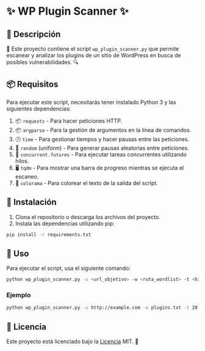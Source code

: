 # ✨ WP Plugin Scanner ✨

## 📝 Descripción
🚀 Este proyecto contiene el script `wp_plugin_scanner.py` que permite escanear y analizar los plugins de un sitio de WordPress en busca de posibles vulnerabilidades. 🔍

## 📦 Requisitos
Para ejecutar este script, necesitarás tener instalado Python 3 y las siguientes dependencias:

1. 📦 `requests` - Para hacer peticiones HTTP.
2. 📦 `argparse` - Para la gestión de argumentos en la línea de comandos.
3. 🕒 `time` - Para gestionar tiempos y hacer pausas entre las peticiones.
4. 🎲 `random` (uniform) - Para generar pausas aleatorias entre peticiones.
5. 🧵 `concurrent.futures` - Para ejecutar tareas concurrentes utilizando hilos.
6. 🖥️ `tqdm` - Para mostrar una barra de progreso mientras se ejecuta el escaneo.
7. 🎨 `colorama` - Para colorear el texto de la salida del script.

## 🚀 Instalación
1. Clona el repositorio o descarga los archivos del proyecto.
2. Instala las dependencias utilizando pip:
```bash
pip install -r requirements.txt
```

## 🔧 Uso
Para ejecutar el script, usa el siguiente comando:
```bash
python wp_plugin_scanner.py -u <url_objetivo> -w <ruta_wordlist> -t <hilos>
```

### Ejemplo
```bash
python wp_plugin_scanner.py -u http://example.com -w plugins.txt -t 20
```

## 📝 Licencia
Este proyecto está licenciado bajo la [Licencia](LICENSE) MIT. 🖤
